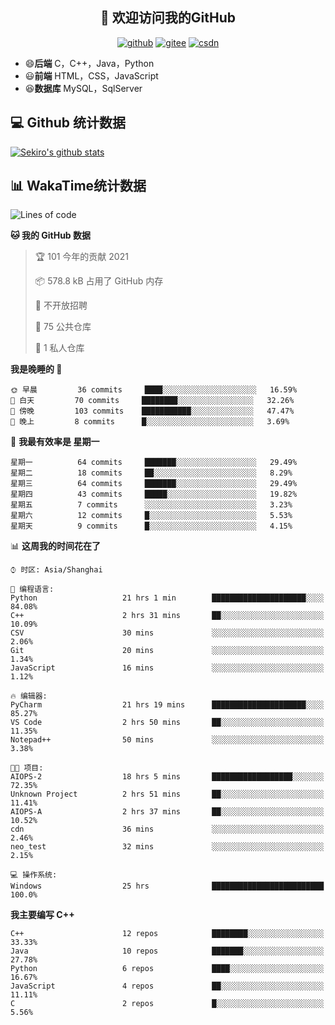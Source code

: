 <h2 align="center">👋 欢迎访问我的GitHub</h2>
<p align="center">
  <a href="https://666wxy666.github.io/"><img src="https://img.shields.io/badge/GitHub-24292e" alt="github"></a>
  <a href="https://gitee.com/wxy_666"><img src="https://img.shields.io/badge/Gitee-fe7300" alt="gitee"></a>
  <a href="https://blog.csdn.net/WXY_666"><img src="https://img.shields.io/badge/CSDN-cf000e" alt="csdn"></a>
</p>

- 😄**后端** C，C++，Java，Python
- 😃**前端** HTML，CSS，JavaScript
- 😆**数据库** MySQL，SqlServer

## 💻 Github 统计数据
[![Sekiro's github stats](https://github-readme-stats.vercel.app/api?username=666WXY666)](https://666wxy666.github.io/)

## 📊 WakaTime统计数据

<!--START_SECTION:waka-->
![Lines of code](https://img.shields.io/badge/%E4%BB%8E%E3%80%8C%E4%BD%A0%E5%A5%BD%E4%B8%96%E7%95%8C%E3%80%8D%E6%88%91%E5%B7%B2%E7%BB%8F%E5%86%99%E4%BA%86-904597%20%E8%A1%8C%E4%BB%A3%E7%A0%81-blue)

**🐱 我的 GitHub 数据** 

> 🏆 101 今年的贡献 2021
 > 
> 📦 578.8 kB 占用了 GitHub 内存 
 > 
> 🚫 不开放招聘
 > 
> 📜 75 公共仓库 
 > 
> 🔑 1 私人仓库 
 > 
**我是晚睡的 🦉** 

```text
🌞 早晨         36 commits     ████░░░░░░░░░░░░░░░░░░░░░   16.59% 
🌆 白天         70 commits     ████████░░░░░░░░░░░░░░░░░   32.26% 
🌃 傍晚         103 commits    ███████████░░░░░░░░░░░░░░   47.47% 
🌙 晚上         8 commits      █░░░░░░░░░░░░░░░░░░░░░░░░   3.69%

```
📅 **我最有效率是 星期一** 

```text
星期一          64 commits     ███████░░░░░░░░░░░░░░░░░░   29.49% 
星期二          18 commits     ██░░░░░░░░░░░░░░░░░░░░░░░   8.29% 
星期三          64 commits     ███████░░░░░░░░░░░░░░░░░░   29.49% 
星期四          43 commits     █████░░░░░░░░░░░░░░░░░░░░   19.82% 
星期五          7 commits      ░░░░░░░░░░░░░░░░░░░░░░░░░   3.23% 
星期六          12 commits     █░░░░░░░░░░░░░░░░░░░░░░░░   5.53% 
星期天          9 commits      █░░░░░░░░░░░░░░░░░░░░░░░░   4.15%

```


📊 **这周我的时间花在了** 

```text
⌚︎ 时区: Asia/Shanghai

💬 编程语言: 
Python                   21 hrs 1 min        █████████████████████░░░░   84.08% 
C++                      2 hrs 31 mins       ██░░░░░░░░░░░░░░░░░░░░░░░   10.09% 
CSV                      30 mins             ░░░░░░░░░░░░░░░░░░░░░░░░░   2.06% 
Git                      20 mins             ░░░░░░░░░░░░░░░░░░░░░░░░░   1.34% 
JavaScript               16 mins             ░░░░░░░░░░░░░░░░░░░░░░░░░   1.12%

🔥 编辑器: 
PyCharm                  21 hrs 19 mins      █████████████████████░░░░   85.27% 
VS Code                  2 hrs 50 mins       ██░░░░░░░░░░░░░░░░░░░░░░░   11.35% 
Notepad++                50 mins             ░░░░░░░░░░░░░░░░░░░░░░░░░   3.38%

🐱‍💻 项目: 
AIOPS-2                  18 hrs 5 mins       ██████████████████░░░░░░░   72.35% 
Unknown Project          2 hrs 51 mins       ██░░░░░░░░░░░░░░░░░░░░░░░   11.41% 
AIOPS-A                  2 hrs 37 mins       ██░░░░░░░░░░░░░░░░░░░░░░░   10.52% 
cdn                      36 mins             ░░░░░░░░░░░░░░░░░░░░░░░░░   2.46% 
neo_test                 32 mins             ░░░░░░░░░░░░░░░░░░░░░░░░░   2.15%

💻 操作系统: 
Windows                  25 hrs              █████████████████████████   100.0%

```

**我主要编写 C++** 

```text
C++                      12 repos            ████████░░░░░░░░░░░░░░░░░   33.33% 
Java                     10 repos            ███████░░░░░░░░░░░░░░░░░░   27.78% 
Python                   6 repos             ████░░░░░░░░░░░░░░░░░░░░░   16.67% 
JavaScript               4 repos             ██░░░░░░░░░░░░░░░░░░░░░░░   11.11% 
C                        2 repos             █░░░░░░░░░░░░░░░░░░░░░░░░   5.56%

```



<!--END_SECTION:waka-->

<!--
**666WXY666/666WXY666** is a ✨ _special_ ✨ repository because its `README.md` (this file) appears on your GitHub profile.

Here are some ideas to get you started:

- 🔭 I’m currently working on ...
- 🌱 I’m currently learning ...
- 👯 I’m looking to collaborate on ...
- 🤔 I’m looking for help with ...
- 💬 Ask me about ...
- 📫 How to reach me: ...
- 😄 Pronouns: ...
- ⚡ Fun fact: ...
-->
